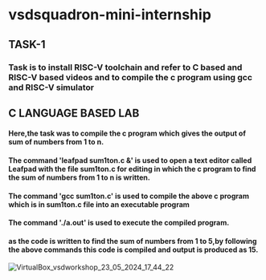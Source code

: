# vsdsquadron-mini-internship

## TASK-1
### Task is to install RISC-V toolchain and refer to C based and RISC-V based videos and to compile the c program using gcc and RISC-V simulator


## C LANGUAGE BASED LAB
#### Here,the task was to compile the c program which gives the output of sum of numbers from 1 to n.
#### The command 'leafpad sum1ton.c &' is used to open a text editor called Leafpad with the file sum1ton.c for editing in which the c program to find the sum of numbers from 1 to n is written.
#### The command 'gcc sum1ton.c' is used to compile the above c program which is in sum1ton.c file into an executable program
#### The command './a.out' is used to execute the compiled program.
#### as  the code is written to find the sum of numbers from 1 to 5,by following the above commands this code is compiled and output is produced as 15.


![VirtualBox_vsdworkshop_23_05_2024_17_44_22](https://github.com/Amulya-999/vsdsquadron-mini-internship/assets/170462957/deb28ef8-428b-4f8a-8ae4-c5b42a1e821d)
